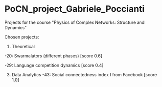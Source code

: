 # PoCN_project_Gabriele_Poccianti

Projects for the course "Physics of Complex Networks: Structure and Dynamics"

Chosen projects:

1) Theoretical

-20: Swarmalators (different phases) [score 0.6]
   
-29: Language competition dynamics [score 0.4]

3) Data Analytics
-43: Social connectedness index I from Facebook [score 1.0]
